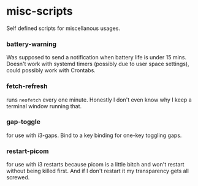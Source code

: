 # misc-scripts
Self defined scripts for miscellanous usages.

### battery-warning
Was supposed to send a notification when battery life is under 15 mins. Doesn't work with systemd timers (possibly due to user space settings), could possibly work with Crontabs.

### fetch-refresh
runs `neofetch` every one minute. Honestly I don't even know why I keep a terminal window running that.

### gap-toggle
for use with i3-gaps. Bind to a key binding for one-key toggling gaps.

### restart-picom
for use with i3 restarts because picom is a little bitch and won't restart without being killed first. And if I don't restart it my transparency gets all screwed.
